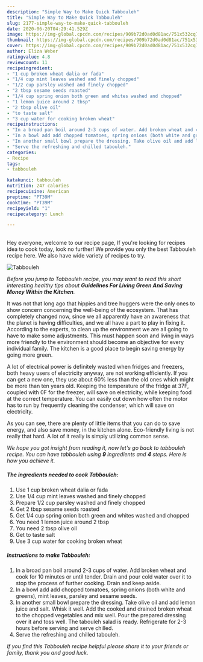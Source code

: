 ```yaml
---
description: "Simple Way to Make Quick Tabbouleh"
title: "Simple Way to Make Quick Tabbouleh"
slug: 2177-simple-way-to-make-quick-tabbouleh
date: 2020-06-20T04:29:41.529Z
image: https://img-global.cpcdn.com/recipes/909b72d0ad0d81ac/751x532cq70/tabbouleh-recipe-main-photo.jpg
thumbnail: https://img-global.cpcdn.com/recipes/909b72d0ad0d81ac/751x532cq70/tabbouleh-recipe-main-photo.jpg
cover: https://img-global.cpcdn.com/recipes/909b72d0ad0d81ac/751x532cq70/tabbouleh-recipe-main-photo.jpg
author: Eliza Weber
ratingvalue: 4.8
reviewcount: 11
recipeingredient:
- "1 cup broken wheat dalia or fada"
- "1/4 cup mint leaves washed and finely chopped"
- "1/2 cup parsley washed and finely chopped"
- "2 tbsp sesame seeds roasted"
- "1/4 cup spring onion both green and whites washed and chopped"
- "1 lemon juice around 2 tbsp"
- "2 tbsp olive oil"
- "to taste salt"
- "3 cup water for cooking broken wheat"
recipeinstructions:
- "In a broad pan boil around 2-3 cups of water. Add broken wheat and cook for 10 minutes or until tender. Drain and pour cold water over it to stop the process of further cooking. Drain and keep aside."
- "In a bowl add add chopped tomatoes, spring onions (both white and greens), mint leaves, parsley and sesame seeds."
- "In another small bowl prepare the dressing. Take olive oil and add lemon juice and salt. Whisk it well. Add the cooked and drained broken wheat to the chopped vegetables and mix well. Pour the prepared dressing over it and toss well. The tabouleh salad is ready. Refrigerate for 2-3 hours before serving and serve chilled."
- "Serve the refreshing and chilled tabouleh."
categories:
- Recipe
tags:
- tabbouleh

katakunci: tabbouleh 
nutrition: 247 calories
recipecuisine: American
preptime: "PT39M"
cooktime: "PT39M"
recipeyield: "1"
recipecategory: Lunch

---
```

<br>
Hey everyone, welcome to our recipe page, If you're looking for recipes idea to cook today, look no further! We provide you only the best Tabbouleh recipe here. We also have wide variety of recipes to try.
<br>


![Tabbouleh](https://img-global.cpcdn.com/recipes/909b72d0ad0d81ac/751x532cq70/tabbouleh-recipe-main-photo.jpg)

<i>Before you jump to Tabbouleh recipe, you may want to read this short interesting healthy tips about 
<strong>Guidelines For Living Green And Saving Money Within the Kitchen</strong>.</i>
</br>

It was not that long ago that hippies and tree huggers were the only ones to show concern concerning the well-being of the ecosystem. That has completely changed now, since we all apparently have an awareness that the planet is having difficulties, and we all have a part to play in fixing it. According to the experts, to clean up the environment we are all going to have to make some adjustments. This must happen soon and living in ways more friendly to the environment should become an objective for every individual family. The kitchen is a good place to begin saving energy by going more green.

A lot of electrical power is definitely wasted when fridges and freezers, both heavy users of electricity anyway, are not working efficiently. If you can get a new one, they use about 60% less than the old ones which might be more than ten years old. Keeping the temperature of the fridge at 37F, coupled with 0F for the freezer, will save on electricity, while keeping food at the correct temperature. You can easily cut down how often the motor has to run by frequently cleaning the condenser, which will save on electricity.

As you can see, there are plenty of little items that you can do to save energy, and also save money, in the kitchen alone. Eco-friendly living is not really that hard. A lot of it really is simply utilizing common sense.


<i>We hope you got insight from reading it, now let's go back to tabbouleh recipe. You can have tabbouleh using <strong>9</strong> ingredients and <strong>4</strong> steps. Here is how you achieve it.
</i>

##### The ingredients needed to cook Tabbouleh:

1. Use 1 cup broken wheat dalia or fada
1. Use 1/4 cup mint leaves washed and finely chopped
1. Prepare 1/2 cup parsley washed and finely chopped
1. Get 2 tbsp sesame seeds roasted
1. Get 1/4 cup spring onion both green and whites washed and chopped
1. You need 1 lemon juice around 2 tbsp
1. You need 2 tbsp olive oil
1. Get to taste salt
1. Use 3 cup water for cooking broken wheat


##### Instructions to make Tabbouleh:

1. In a broad pan boil around 2-3 cups of water. Add broken wheat and cook for 10 minutes or until tender. Drain and pour cold water over it to stop the process of further cooking. Drain and keep aside.
1. In a bowl add add chopped tomatoes, spring onions (both white and greens), mint leaves, parsley and sesame seeds.
1. In another small bowl prepare the dressing. Take olive oil and add lemon juice and salt. Whisk it well. Add the cooked and drained broken wheat to the chopped vegetables and mix well. Pour the prepared dressing over it and toss well. The tabouleh salad is ready. Refrigerate for 2-3 hours before serving and serve chilled.
1. Serve the refreshing and chilled tabouleh.


<i>If you find this Tabbouleh recipe helpful please share it to your friends or family, thank you and good luck.</i>
